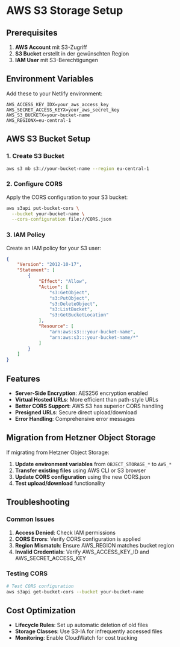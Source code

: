 # AWS S3 Storage Setup

## Prerequisites

1. **AWS Account** mit S3-Zugriff
2. **S3 Bucket** erstellt in der gewünschten Region
3. **IAM User** mit S3-Berechtigungen

## Environment Variables

Add these to your Netlify environment:

```env
AWS_ACCESS_KEY_IDX=your_aws_access_key
AWS_SECRET_ACCESS_KEYX=your_aws_secret_key
AWS_S3_BUCKETX=your-bucket-name
AWS_REGIONX=eu-central-1
```

## AWS S3 Bucket Setup

### 1. Create S3 Bucket

```bash
aws s3 mb s3://your-bucket-name --region eu-central-1
```

### 2. Configure CORS

Apply the CORS configuration to your S3 bucket:

```bash
aws s3api put-bucket-cors \
  --bucket your-bucket-name \
  --cors-configuration file://CORS.json
```

### 3. IAM Policy

Create an IAM policy for your S3 user:

```json
{
    "Version": "2012-10-17",
    "Statement": [
        {
            "Effect": "Allow",
            "Action": [
                "s3:GetObject",
                "s3:PutObject",
                "s3:DeleteObject",
                "s3:ListBucket",
                "s3:GetBucketLocation"
            ],
            "Resource": [
                "arn:aws:s3:::your-bucket-name",
                "arn:aws:s3:::your-bucket-name/*"
            ]
        }
    ]
}
```

## Features

- **Server-Side Encryption**: AES256 encryption enabled
- **Virtual Hosted URLs**: More efficient than path-style URLs
- **Better CORS Support**: AWS S3 has superior CORS handling
- **Presigned URLs**: Secure direct upload/download
- **Error Handling**: Comprehensive error messages

## Migration from Hetzner Object Storage

If migrating from Hetzner Object Storage:

1. **Update environment variables** from `OBJECT_STORAGE_*` to `AWS_*`
2. **Transfer existing files** using AWS CLI or S3 browser
3. **Update CORS configuration** using the new CORS.json
4. **Test upload/download** functionality

## Troubleshooting

### Common Issues

1. **Access Denied**: Check IAM permissions
2. **CORS Errors**: Verify CORS configuration is applied
3. **Region Mismatch**: Ensure AWS_REGION matches bucket region
4. **Invalid Credentials**: Verify AWS_ACCESS_KEY_ID and AWS_SECRET_ACCESS_KEY

### Testing CORS

```bash
# Test CORS configuration
aws s3api get-bucket-cors --bucket your-bucket-name
```

## Cost Optimization

- **Lifecycle Rules**: Set up automatic deletion of old files
- **Storage Classes**: Use S3-IA for infrequently accessed files
- **Monitoring**: Enable CloudWatch for cost tracking
